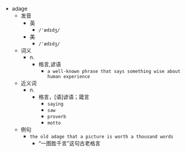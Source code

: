 - adage
  - 发音
    - 英
      - `/'ædɪdʒ/`
    - 美
      - `/'ædɪdʒ/`
  - 词义
    - n.
      - 格言,谚语
        - `a well-known phrase that says something wise about human experience`
  - 近义词
    - n.
      - 格言，[语]谚语；箴言
        - `saying`
        - `saw`
        - `proverb`
        - `motto`
  - 例句
    - `the old adage that a picture is worth a thousand words`
      - “一图胜千言”这句古老格言


